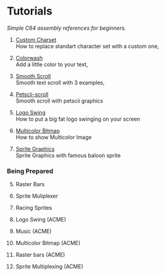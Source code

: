 # Tutorials
*Simple C64 assembly references for beginners.*   

1. [Custom Charset](custom-charset)   
   How to replace standart character set with a custom one,
   
2. [Colorwash](colorwash)  
   Add a little color to your text,
   
3. [Smooth Scroll](smooth-scroll)   
   Smooth text scroll with 3 examples,
   
4. [Petscii-scroll](petscii-scroll)   
	Smooth scroll with petscii graphics
   
5. [Logo Swing](logo-swing)  
	How to put a big fat logo swinging on your screen

6. [Multicolor Bitmap](multicolor-bitmap)  
   How to show Multicolor Image
   
7. [Sprite Graphics](sprite-graphics)   
   Sprite Graphics with famous baloon sprite
   
### Being Prepared
   	
5. Raster Bars  
7. Sprite Muliplexer
8. Racing Sprites

5. Logo Swing (ACME)
6. Music (ACME)
7. Multicolor Bitmap (ACME)
8. Raster bars (ACME)
9. Sprite Multiplexing (ACME)
   
   